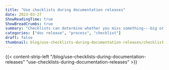 ```yaml
---
title: "Use checklists during documentation releases"
date: 2023-03-27
ShowReadingTime: true
ShowBreadCrumbs: true
summary: "Checklists can determine whether you miss something---big or small---during a documentation release. Streamline your go-lives to make sure you're focused on what matters most: the content."
categories: ["doc release", "process", "checklist"]
draft: false
thumbnail: blog/use-checklists-during-documentation-releases/checklist.png
---
```


{{< content-strip-left "/blog/use-checklists-during-documentation-releases" "use-checklists-during-documentation-releases" >}}